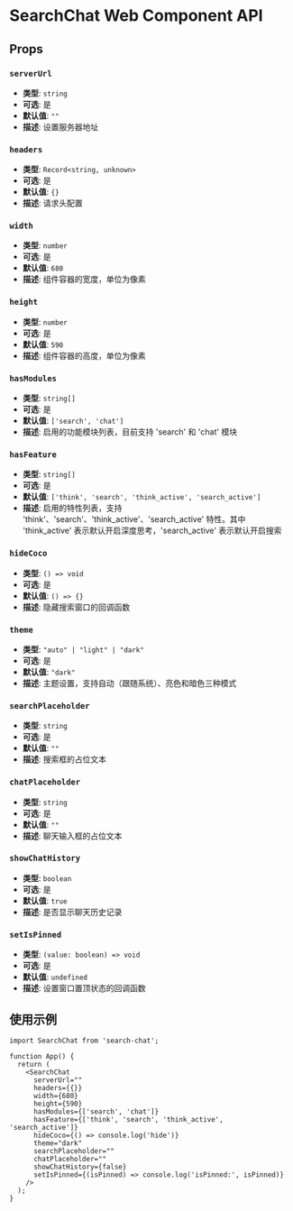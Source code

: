 # SearchChat Web Component API

## Props

### `serverUrl`
- **类型**: `string`
- **可选**: 是
- **默认值**: `""`
- **描述**: 设置服务器地址

### `headers`
- **类型**: `Record<string, unknown>`
- **可选**: 是
- **默认值**: `{}`
- **描述**: 请求头配置

### `width`
- **类型**: `number`
- **可选**: 是
- **默认值**: `680`
- **描述**: 组件容器的宽度，单位为像素

### `height`
- **类型**: `number`
- **可选**: 是
- **默认值**: `590`
- **描述**: 组件容器的高度，单位为像素

### `hasModules`
- **类型**: `string[]`
- **可选**: 是
- **默认值**: `['search', 'chat']`
- **描述**: 启用的功能模块列表，目前支持 'search' 和 'chat' 模块

### `hasFeature`
- **类型**: `string[]`
- **可选**: 是
- **默认值**: `['think', 'search', 'think_active', 'search_active']`
- **描述**: 启用的特性列表，支持 'think'、'search'、'think_active'、'search_active' 特性。其中 'think_active' 表示默认开启深度思考，'search_active' 表示默认开启搜索

### `hideCoco`
- **类型**: `() => void`
- **可选**: 是
- **默认值**: `() => {}`
- **描述**: 隐藏搜索窗口的回调函数

### `theme`
- **类型**: `"auto" | "light" | "dark"`
- **可选**: 是
- **默认值**: `"dark"`
- **描述**: 主题设置，支持自动（跟随系统）、亮色和暗色三种模式

### `searchPlaceholder`
- **类型**: `string`
- **可选**: 是
- **默认值**: `""`
- **描述**: 搜索框的占位文本

### `chatPlaceholder`
- **类型**: `string`
- **可选**: 是
- **默认值**: `""`
- **描述**: 聊天输入框的占位文本

### `showChatHistory`
- **类型**: `boolean`
- **可选**: 是
- **默认值**: `true`
- **描述**: 是否显示聊天历史记录

### `setIsPinned`
- **类型**: `(value: boolean) => void`
- **可选**: 是
- **默认值**: `undefined`
- **描述**: 设置窗口置顶状态的回调函数

## 使用示例

```tsx
import SearchChat from 'search-chat';

function App() {
  return (
    <SearchChat
      serverUrl=""
      headers={{}}
      width={680}
      height={590}
      hasModules={['search', 'chat']}
      hasFeature={['think', 'search', 'think_active', 'search_active']}
      hideCoco={() => console.log('hide')}
      theme="dark"
      searchPlaceholder=""
      chatPlaceholder=""
      showChatHistory={false}
      setIsPinned={(isPinned) => console.log('isPinned:', isPinned)}
    />
  );
}
```